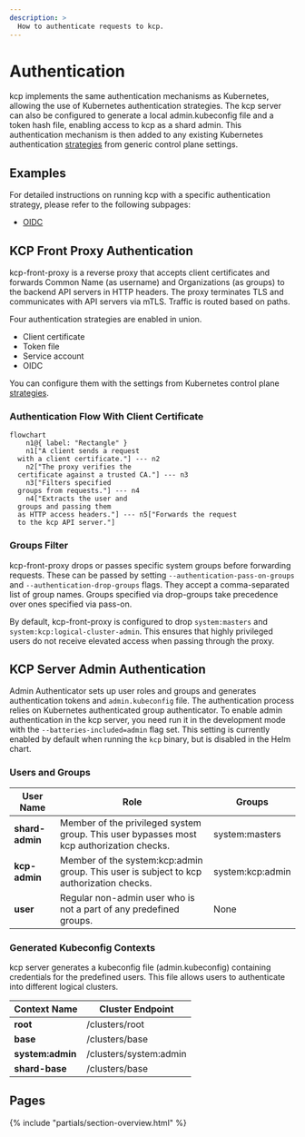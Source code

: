 ```yaml
---
description: >
  How to authenticate requests to kcp.
---
```


# Authentication

kcp implements the same authentication mechanisms as Kubernetes, allowing the use of Kubernetes authentication strategies. The kcp server can also be configured to generate a local admin.kubeconfig file and a token hash file, enabling access to kcp as a shard admin. This authentication mechanism is then added to any existing Kubernetes authentication [strategies](https://kubernetes.io/docs/reference/access-authn-authz/authentication/#authentication-strategies) from generic control plane settings.

## Examples

For detailed instructions on running kcp with a specific authentication strategy, please refer to the following subpages:

- [OIDC]

## KCP Front Proxy Authentication

kcp-front-proxy is a reverse proxy that accepts client certificates and forwards Common Name (as username) and Organizations (as groups) to the backend API servers in HTTP headers. The proxy terminates TLS and communicates with API servers via mTLS. Traffic is routed based on paths.

Four authentication strategies are enabled in union.

* Client certificate
* Token file
* Service account
* OIDC

You can configure them with the settings from Kubernetes control plane [strategies](https://kubernetes.io/docs/reference/access-authn-authz/authentication/#authentication-strategies).

### Authentication Flow With Client Certificate

```mermaid
flowchart
	n1@{ label: "Rectangle" }
	n1["A client sends a request
  with a client certificate."] --- n2
	n2["The proxy verifies the
  certificate against a trusted CA."] --- n3
	n3["Filters specified
  groups from requests."] --- n4
	n4["Extracts the user and
  groups and passing them
  as HTTP access headers."] --- n5["Forwards the request
  to the kcp API server."]
```

### Groups Filter

kcp-front-proxy drops or passes specific system groups before forwarding requests.
These can be passed by setting `--authentication-pass-on-groups` and `--authentication-drop-groups` flags. They accept a comma-separated list of group names. Groups specified via drop-groups take precedence over ones specified via pass-on.

By default, kcp-front-proxy is configured to drop `system:masters` and `system:kcp:logical-cluster-admin`.
This ensures that highly privileged users do not receive elevated access when passing through the proxy.

## KCP Server Admin Authentication

Admin Authenticator sets up user roles and groups and generates authentication tokens and `admin.kubeconfig` file. The authentication process relies on Kubernetes authenticated group authenticator.
To enable admin authentication in the kcp server, you need run it in the development mode with the `--batteries-included=admin` flag set.
This setting is currently enabled by default when running the `kcp` binary, but is disabled in the Helm chart.

### Users and Groups

| **User Name**   | **Role**                                                                                                                           | **Groups**                           |
|-----------------|------------------------------------------------------------------------------------------------------------------------------------|--------------------------------------|
| **shard-admin** | Member of the privileged system group. This user bypasses most kcp authorization checks.                                           | system:masters|
| **kcp-admin**   | Member of the system:kcp:admin group. This user is subject to kcp authorization checks. | system:kcp:admin           |
| **user**        | Regular non-admin user who is not a part of any predefined groups.                                                                 | None                                 |

### Generated Kubeconfig Contexts

kcp server generates a kubeconfig file (admin.kubeconfig) containing credentials for the predefined users. This file allows users to authenticate into different logical clusters.

| **Context Name** | **Cluster Endpoint** |
|------------------|----------------------|
| **root**         | /clusters/root       |
| **base**         | /clusters/base       |
| **system:admin** | /clusters/system:admin |
| **shard-base**   | /clusters/base       |

## Pages

{% include "partials/section-overview.html" %}

[OIDC]: ./oidc.md
